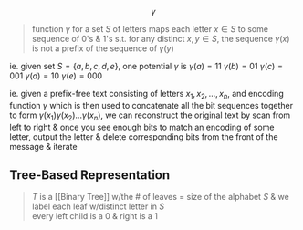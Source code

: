 $$\gamma$$
>function $\gamma$ for a set $S$ of letters
>	maps each letter $x\in S$ to some sequence of 0's & 1's s.t. for any distinct $x,y\in S$, the sequence $\gamma(x)$ is not a prefix of the sequence of $\gamma(y)$ 

ie. given set $S = \{ a,b,c,d,e\}$, one potential $\gamma$ is
	$\gamma(a) = 11$
	$\gamma(b) = 01$ 
	$\gamma(c) = 001$ 
	$\gamma(d)=10$ 
	$\gamma(e)=000$ 

ie. given a prefix-free text consisting of letters $x_1, x_2, \dots, x_n$, and encoding function $\gamma$ which is then used to concatenate all the bit sequences together to form $\gamma(x_1)\gamma(x_2)\dots \gamma(x_n)$, we can reconstruct the original text by
	scan from left to right & once you see enough bits to match an encoding of some letter, output the letter & delete corresponding bits from the front of the message & iterate

## Tree-Based Representation
>$T$ is a [[Binary Tree]] w/the $\#$ of leaves $=$ size of the alphabet $S$ & we label each leaf w/distinct letter in $S$  
>every left child is a 0 & right is a 1